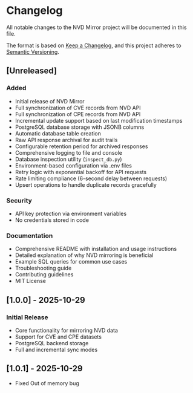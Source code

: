 # Changelog

All notable changes to the NVD Mirror project will be documented in this file.

The format is based on [Keep a Changelog](https://keepachangelog.com/en/1.0.0/),
and this project adheres to [Semantic Versioning](https://semver.org/spec/v2.0.0.html).

## [Unreleased]

### Added
- Initial release of NVD Mirror
- Full synchronization of CVE records from NVD API
- Full synchronization of CPE records from NVD API
- Incremental update support based on last modification timestamps
- PostgreSQL database storage with JSONB columns
- Automatic database table creation
- Raw API response archival for audit trails
- Configurable retention period for archived responses
- Comprehensive logging to file and console
- Database inspection utility (`inspect_db.py`)
- Environment-based configuration via .env files
- Retry logic with exponential backoff for API requests
- Rate limiting compliance (6-second delay between requests)
- Upsert operations to handle duplicate records gracefully

### Security
- API key protection via environment variables
- No credentials stored in code

### Documentation
- Comprehensive README with installation and usage instructions
- Detailed explanation of why NVD mirroring is beneficial
- Example SQL queries for common use cases
- Troubleshooting guide
- Contributing guidelines
- MIT License

## [1.0.0] - 2025-10-29

### Initial Release
- Core functionality for mirroring NVD data
- Support for CVE and CPE datasets
- PostgreSQL backend storage
- Full and incremental sync modes

## [1.0.1] - 2025-10-29
- Fixed Out of memory bug